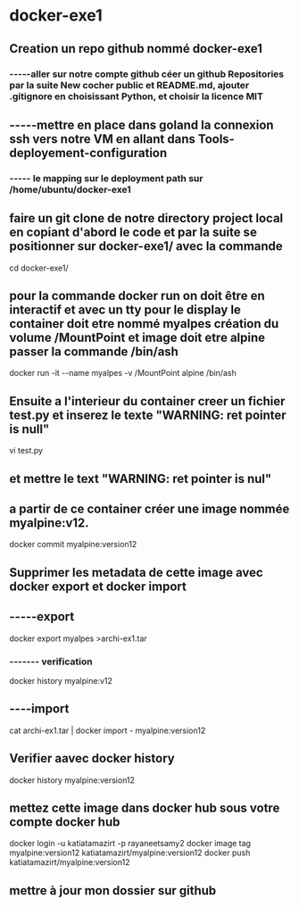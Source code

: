 # docker-exe1
## Creation un repo github nommé **docker-exe1** 
### -----aller sur notre compte github céer un github Repositories par la suite New cocher public et README.md, ajouter .gitignore en choisissant Python, et choisir la licence MIT
## -----mettre en place dans goland la connexion ssh vers notre VM en allant dans Tools-deployement-configuration
### ----- le mapping sur le deployment path sur /home/ubuntu/docker-exe1
## faire un git clone de notre directory project local en copiant d'abord le code et par la suite se positionner sur docker-exe1/ avec la commande
cd docker-exe1/
## pour la commande docker run on doit être en interactif et avec un tty pour le display le container doit etre nommé **myalpes** création du volume /MountPoint et image doit etre alpine passer la commande /bin/ash 
docker run -it --name myalpes -v /MountPoint alpine /bin/ash
## Ensuite a l'interieur du container creer un fichier test.py et inserez le texte "WARNING: ret pointer is null"
vi test.py 
## et mettre le text "WARNING: ret pointer is nul"
## a partir de ce container créer une image nommée  myalpine:v12.
docker commit myalpine:version12
## Supprimer les metadata de cette image avec docker export et docker import
## -----export
docker export myalpes >archi-ex1.tar
### ------- verification
docker history myalpine:v12
## ----import
cat archi-ex1.tar | docker import - myalpine:version12
## Verifier aavec docker history 
docker history myalpine:version12

## mettez cette image dans docker hub sous votre compte docker hub
docker login -u katiatamazirt -p rayaneetsamy2
docker image tag myalpine:version12 katiatamazirt/myalpine:version12
docker push katiatamazirt/myalpine:version12
## mettre à jour mon dossier sur github

